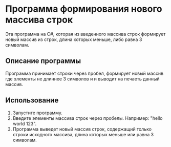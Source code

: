 # Программа формирования нового массива строк

Эта программа на C#, которая из введенного массива строк формирует новый массив из строк, длина которых меньше, либо равна 3 символам.

## Описание программы
Программа принимает строки через пробел, формирует новый массив где элементы не длиннее 3 символов и и выводит на печаеть данный массив.

## Использование

1. Запустите программу.
2. Введите элементы массива строк через пробелы. Например: "hello world 123".
3. Программа выведет новый массив строк, содержащий только строки исходного массива, длина которых меньше или равна 3 символам.

